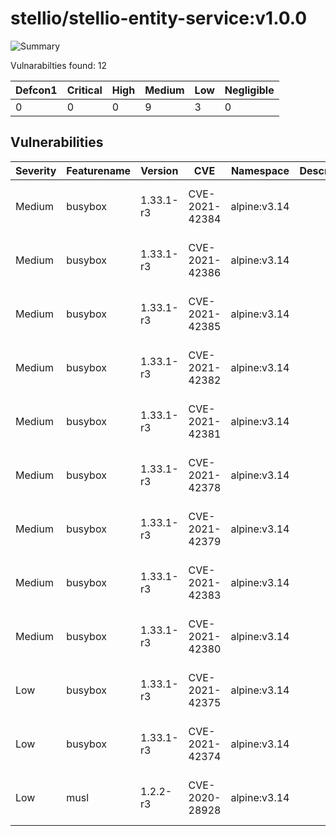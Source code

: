 # stellio/stellio-entity-service:v1.0.0

![Summary](https://img.shields.io/badge/Severity-Medium-yellow) 

Vulnarabilties found: 12

| Defcon1 | Critical | High | Medium | Low | Negligible|
|---------|----------|------|--------|-----|-----------|
| 0|0|0|9|3|0|

## Vulnerabilities

| Severity | Featurename | Version | CVE | Namespace | Description | Link | Fixed by |
|----------|-------------|---------|-----|-----------|-------------|------|----------|
|Medium|busybox|1.33.1-r3|CVE-2021-42384|alpine:v3.14||https://cve.mitre.org/cgi-bin/cvename.cgi?name=CVE-2021-42384|1.33.1-r6|
|Medium|busybox|1.33.1-r3|CVE-2021-42386|alpine:v3.14||https://cve.mitre.org/cgi-bin/cvename.cgi?name=CVE-2021-42386|1.33.1-r6|
|Medium|busybox|1.33.1-r3|CVE-2021-42385|alpine:v3.14||https://cve.mitre.org/cgi-bin/cvename.cgi?name=CVE-2021-42385|1.33.1-r6|
|Medium|busybox|1.33.1-r3|CVE-2021-42382|alpine:v3.14||https://cve.mitre.org/cgi-bin/cvename.cgi?name=CVE-2021-42382|1.33.1-r6|
|Medium|busybox|1.33.1-r3|CVE-2021-42381|alpine:v3.14||https://cve.mitre.org/cgi-bin/cvename.cgi?name=CVE-2021-42381|1.33.1-r6|
|Medium|busybox|1.33.1-r3|CVE-2021-42378|alpine:v3.14||https://cve.mitre.org/cgi-bin/cvename.cgi?name=CVE-2021-42378|1.33.1-r6|
|Medium|busybox|1.33.1-r3|CVE-2021-42379|alpine:v3.14||https://cve.mitre.org/cgi-bin/cvename.cgi?name=CVE-2021-42379|1.33.1-r6|
|Medium|busybox|1.33.1-r3|CVE-2021-42383|alpine:v3.14||https://cve.mitre.org/cgi-bin/cvename.cgi?name=CVE-2021-42383|1.33.1-r6|
|Medium|busybox|1.33.1-r3|CVE-2021-42380|alpine:v3.14||https://cve.mitre.org/cgi-bin/cvename.cgi?name=CVE-2021-42380|1.33.1-r6|
|Low|busybox|1.33.1-r3|CVE-2021-42375|alpine:v3.14||https://cve.mitre.org/cgi-bin/cvename.cgi?name=CVE-2021-42375|1.33.1-r5|
|Low|busybox|1.33.1-r3|CVE-2021-42374|alpine:v3.14||https://cve.mitre.org/cgi-bin/cvename.cgi?name=CVE-2021-42374|1.33.1-r4|
|Low|musl|1.2.2-r3|CVE-2020-28928|alpine:v3.14||https://cve.mitre.org/cgi-bin/cvename.cgi?name=CVE-2020-28928|1.2.2_pre2-r0|
